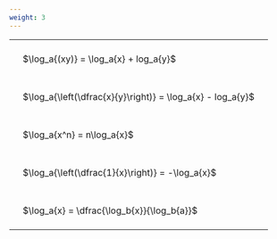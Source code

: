 ```yaml
---
weight: 3
---
```


<style type="text/css">
#T_59f05 th.col_heading {
  text-align: left;
  font-size: 1em;
}
#T_59f05 td {
  text-align: left;
  font-size: 1em;
  padding: 1.5em;
}
</style>
<table id="T_59f05">
  <thead>
  </thead>
  <tbody>
    <tr>
      <td id="T_59f05_row0_col0" class="data row0 col0" >$\log_a{(xy)} = \log_a{x} + log_a{y}$</td>
    </tr>
    <tr>
      <td id="T_59f05_row1_col0" class="data row1 col0" >$\log_a{\left(\dfrac{x}{y}\right)} = \log_a{x} - log_a{y}$</td>
    </tr>
    <tr>
      <td id="T_59f05_row2_col0" class="data row2 col0" >$\log_a{x^n} = n\log_a{x}$</td>
    </tr>
    <tr>
      <td id="T_59f05_row3_col0" class="data row3 col0" >$\log_a{\left(\dfrac{1}{x}\right)} = -\log_a{x}$</td>
    </tr>
    <tr>
      <td id="T_59f05_row4_col0" class="data row4 col0" >$\log_a{x} = \dfrac{\log_b{x}}{\log_b{a}}$</td>
    </tr>
  </tbody>
</table>
